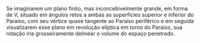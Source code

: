 ﻿Se imaginarem um plano finito, mas inconcebivelmente grande, em forma de V, situado em ângulos retos a ambas as superfícies superior e inferior do Paraíso, com seu vértice quase tangente ao Paraíso periférico e em seguida visualizarem esse plano em revolução elíptica em torno do Paraíso, sua rotação iria grosseiramente delinear o volume do espaço penetrado.